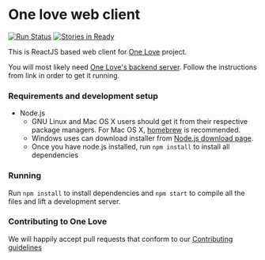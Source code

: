 One love web client
===================

[![Run Status](https://api.shippable.com/projects/5435679e7a7fb11eaa64b69e/badge?branch=master)](https://app.shippable.com/projects/5435679e7a7fb11eaa64b69e)
[![Stories in Ready](https://badge.waffle.io/one-love/web-client.png?label=ready&title=Ready)](https://waffle.io/one-love/web-client)

This is ReactJS based web client for [One Love](https://one-love.github.io) project.

You will most likely need [One Love's backend server](https://github.com/one-love/backend).
Follow the instructions from link in order to get it running.

### Requirements and development setup

- Node.js
    - GNU Linux and Mac OS X users should get it from their respective package managers.
    For Mac OS X, [homebrew](brew.sh) is recommended.
    - Windows uses can download installer from [Node.js download page](http://nodejs.org/download/).
    - Once you have node.js installed, run `npm install` to install all dependencies

### Running

Run `npm install` to install dependencies and `npm start` to compile all the
files and lift a development server.

### Contributing to One Love

We will happily accept pull requests that conform to our [Contributing guidelines](CONTRIBUTING.md)
